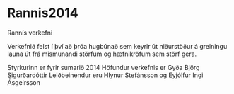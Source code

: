 Rannis2014
==========

Rannís verkefni

Verkefnið felst í því að þróa hugbúnað sem keyrir út niðurstöður á greiningu launa út frá mismunandi störfum og hæfnikröfum sem störf gera. 

Styrkurinn er fyrir sumarið 2014
Höfundur verkefnis er Gyða Björg Sigurðardóttir
Leiðbeinendur eru Hlynur Stefánsson og Eyjólfur Ingi Ásgeirsson
